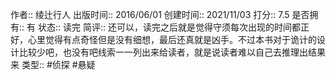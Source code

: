 
作者:: 绫辻行人
出版时间:: 2016/06/01
创建时间:: 2021/11/03
打分:: 7.5
是否拥有:: 有
状态:: 读完
简评:: 还可以，读完之后就是觉得守须每次出现的时间都正好，心里觉得有点奇怪但是没有细想，最后还真就是凶手。不过本书对于诡计的设计比较少吧，也没有吧线索一一列出来给读者，就是说读者难以自己去推理出结果来
类型:: #侦探 #悬疑
